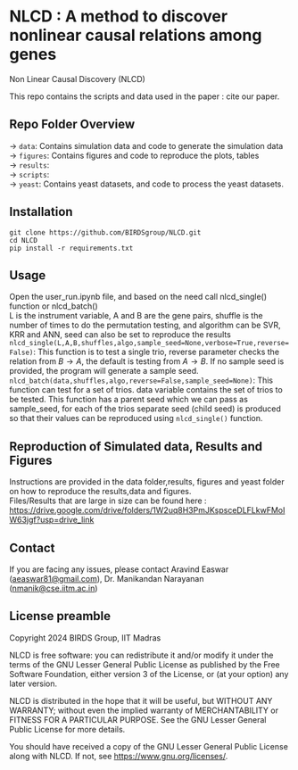 # NLCD : A method to discover nonlinear causal relations among genes

Non Linear Causal Discovery (NLCD) 

This repo contains the scripts and data used in the paper : cite our paper.

## Repo Folder Overview

-> `data`:  Contains simulation data and code to generate the simulation data \
-> `figures`: Contains figures and code to reproduce the plots, tables \
-> `results`: \
-> `scripts`: \
-> `yeast`: Contains yeast datasets, and code to process the yeast datasets. 

## Installation
```
git clone https://github.com/BIRDSgroup/NLCD.git
cd NLCD
pip install -r requirements.txt
```
## Usage 

Open the user_run.ipynb file, and based on the need call nlcd_single() function or nlcd_batch()  
L is the instrument variable, A and B are the gene pairs, shuffle is the number of times to do the permutation testing, and algorithm can be SVR, KRR and ANN, seed can also be set to reproduce the results  
`nlcd_single(L,A,B,shuffles,algo,sample_seed=None,verbose=True,reverse=False)`: This function is to test a single trio, reverse parameter checks the relation from $B \rightarrow A$, the default is testing from $A \rightarrow B$. If no sample seed is provided, the program will generate a sample seed.  
`nlcd_batch(data,shuffles,algo,reverse=False,sample_seed=None)`: This function can test for a set of trios. data variable contains the set of trios to be tested. This function has a parent seed which we can pass as sample_seed, for each of the trios separate seed (child seed) is produced so that their values can be reproduced using `nlcd_single()` function.     

## Reproduction of Simulated data, Results and Figures
Instructions are provided in the data folder,results, figures and yeast folder on how to reproduce the results,data and figures.    
Files/Results that are large in size can be found here : https://drive.google.com/drive/folders/1W2uq8H3PmJKspsceDLFLkwFMoIW63jgf?usp=drive_link

## Contact 
If you are facing any issues, please contact Aravind Easwar (aeaswar81@gmail.com), Dr. Manikandan Narayanan (nmanik@cse.iitm.ac.in)

## License preamble 

Copyright 2024 BIRDS Group, IIT Madras

NLCD is free software: you can redistribute it and/or modify it under the terms of the GNU Lesser General Public License as published by the Free Software Foundation, either version 3 of the License, or (at your option) any later version.

NLCD is distributed in the hope that it will be useful,
but WITHOUT ANY WARRANTY; without even the implied warranty of
MERCHANTABILITY or FITNESS FOR A PARTICULAR PURPOSE.  See the
GNU Lesser General Public License for more details.

You should have received a copy of the GNU Lesser General Public License along with NLCD.  If not, see <https://www.gnu.org/licenses/>.


